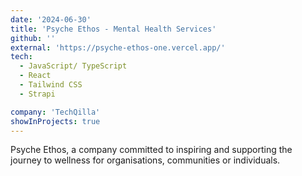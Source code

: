 ```yaml
---
date: '2024-06-30'
title: 'Psyche Ethos - Mental Health Services'
github: ''
external: 'https://psyche-ethos-one.vercel.app/'
tech:
  - JavaScript/ TypeScript
  - React
  - Tailwind CSS
  - Strapi

company: 'TechQilla'
showInProjects: true
---
```


Psyche Ethos, a company committed to inspiring and supporting the journey to wellness for organisations, communities or individuals.
